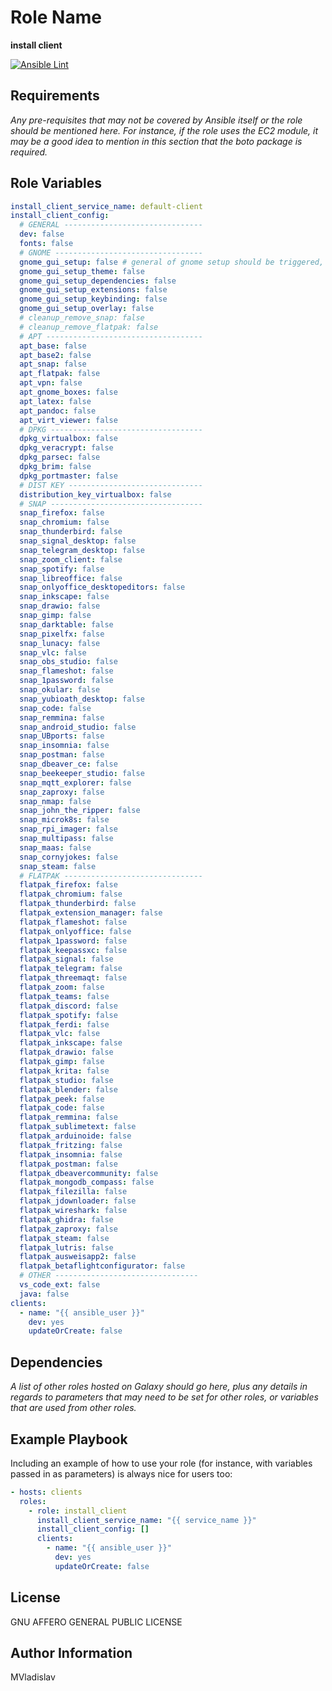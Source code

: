 # Role Name

**install client**

[![Ansible Lint](https://github.com/MVladislav/ansible-install-client/actions/workflows/ansible-lint.yml/badge.svg)](https://github.com/MVladislav/ansible-install-client/actions/workflows/ansible-lint.yml)

## Requirements

_Any pre-requisites that may not be covered by Ansible itself or the role should be mentioned here. For instance, if the role uses the EC2 module, it may be a good idea to mention in this section that the boto package is required._

## Role Variables

```yml
install_client_service_name: default-client
install_client_config:
  # GENERAL -------------------------------
  dev: false
  fonts: false
  # GNOME ---------------------------------
  gnome_gui_setup: false # general of gnome setup should be triggered, below specific what (dependencies will than general installed)
  gnome_gui_setup_theme: false
  gnome_gui_setup_dependencies: false
  gnome_gui_setup_extensions: false
  gnome_gui_setup_keybinding: false
  gnome_gui_setup_overlay: false
  # cleanup_remove_snap: false
  # cleanup_remove_flatpak: false
  # APT -----------------------------------
  apt_base: false
  apt_base2: false
  apt_snap: false
  apt_flatpak: false
  apt_vpn: false
  apt_gnome_boxes: false
  apt_latex: false
  apt_pandoc: false
  apt_virt_viewer: false
  # DPKG ----------------------------------
  dpkg_virtualbox: false
  dpkg_veracrypt: false
  dpkg_parsec: false
  dpkg_brim: false
  dpkg_portmaster: false
  # DIST KEY ------------------------------
  distribution_key_virtualbox: false
  # SNAP ----------------------------------
  snap_firefox: false
  snap_chromium: false
  snap_thunderbird: false
  snap_signal_desktop: false
  snap_telegram_desktop: false
  snap_zoom_client: false
  snap_spotify: false
  snap_libreoffice: false
  snap_onlyoffice_desktopeditors: false
  snap_inkscape: false
  snap_drawio: false
  snap_gimp: false
  snap_darktable: false
  snap_pixelfx: false
  snap_lunacy: false
  snap_vlc: false
  snap_obs_studio: false
  snap_flameshot: false
  snap_1password: false
  snap_okular: false
  snap_yubioath_desktop: false
  snap_code: false
  snap_remmina: false
  snap_android_studio: false
  snap_UBports: false
  snap_insomnia: false
  snap_postman: false
  snap_dbeaver_ce: false
  snap_beekeeper_studio: false
  snap_mqtt_explorer: false
  snap_zaproxy: false
  snap_nmap: false
  snap_john_the_ripper: false
  snap_microk8s: false
  snap_rpi_imager: false
  snap_multipass: false
  snap_maas: false
  snap_cornyjokes: false
  snap_steam: false
  # FLATPAK -------------------------------
  flatpak_firefox: false
  flatpak_chromium: false
  flatpak_thunderbird: false
  flatpak_extension_manager: false
  flatpak_flameshot: false
  flatpak_onlyoffice: false
  flatpak_1password: false
  flatpak_keepassxc: false
  flatpak_signal: false
  flatpak_telegram: false
  flatpak_threemaqt: false
  flatpak_zoom: false
  flatpak_teams: false
  flatpak_discord: false
  flatpak_spotify: false
  flatpak_ferdi: false
  flatpak_vlc: false
  flatpak_inkscape: false
  flatpak_drawio: false
  flatpak_gimp: false
  flatpak_krita: false
  flatpak_studio: false
  flatpak_blender: false
  flatpak_peek: false
  flatpak_code: false
  flatpak_remmina: false
  flatpak_sublimetext: false
  flatpak_arduinoide: false
  flatpak_fritzing: false
  flatpak_insomnia: false
  flatpak_postman: false
  flatpak_dbeavercommunity: false
  flatpak_mongodb_compass: false
  flatpak_filezilla: false
  flatpak_jdownloader: false
  flatpak_wireshark: false
  flatpak_ghidra: false
  flatpak_zaproxy: false
  flatpak_steam: false
  flatpak_lutris: false
  flatpak_ausweisapp2: false
  flatpak_betaflightconfigurator: false
  # OTHER --------------------------------
  vs_code_ext: false
  java: false
clients:
  - name: "{{ ansible_user }}"
    dev: yes
    updateOrCreate: false
```

## Dependencies

_A list of other roles hosted on Galaxy should go here, plus any details in regards to parameters that may need to be set for other roles, or variables that are used from other roles._

## Example Playbook

Including an example of how to use your role (for instance, with variables passed in as parameters) is always nice for users too:

```yml
- hosts: clients
  roles:
    - role: install_client
      install_client_service_name: "{{ service_name }}"
      install_client_config: []
      clients:
        - name: "{{ ansible_user }}"
          dev: yes
          updateOrCreate: false
```

## License

GNU AFFERO GENERAL PUBLIC LICENSE

## Author Information

MVladislav
